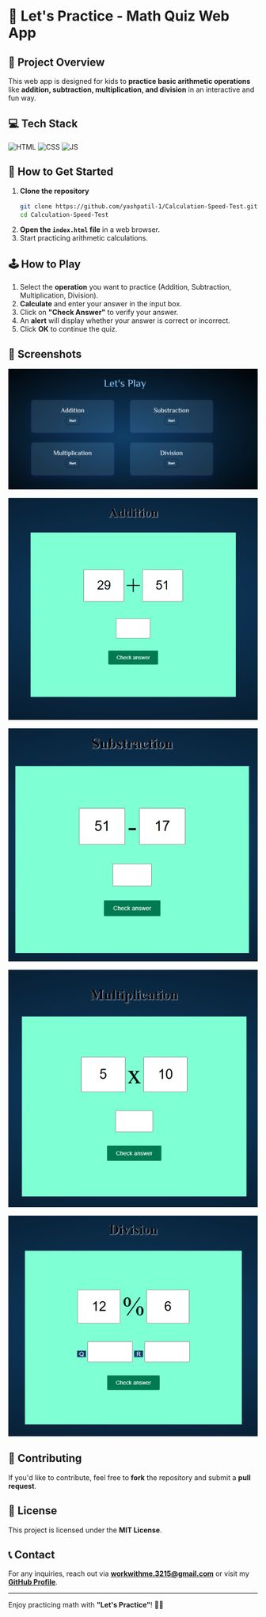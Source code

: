 # 🎯 Let's Practice - Math Quiz Web App

## 📝 Project Overview
This web app is designed for kids to **practice basic arithmetic operations** like **addition, subtraction, multiplication, and division** in an interactive and fun way.

## 💻 Tech Stack

![HTML](https://img.shields.io/badge/html5%20-%23E34F26.svg?&style=for-the-badge&logo=html5&logoColor=white)
![CSS](https://img.shields.io/badge/css3%20-%231572B6.svg?&style=for-the-badge&logo=css3&logoColor=white)
![JS](https://img.shields.io/badge/javascript%20-%23323330.svg?&style=for-the-badge&logo=javascript&logoColor=%23F7DF1E)

## 🚀 How to Get Started

1. **Clone the repository**
   ```bash
   git clone https://github.com/yashpatil-1/Calculation-Speed-Test.git
   cd Calculation-Speed-Test
   ```
2. **Open the `index.html` file** in a web browser.
3. Start practicing arithmetic calculations.

## 🕹️ How to Play
1. Select the **operation** you want to practice (Addition, Subtraction, Multiplication, Division).
2. **Calculate** and enter your answer in the input box.
3. Click on **"Check Answer"** to verify your answer.
4. An **alert** will display whether your answer is correct or incorrect.
5. Click **OK** to continue the quiz.

## 📸 Screenshots
![alt text](image.png)

![alt text](image-1.png)

![alt text](image-2.png)

![alt text](image-3.png)

![alt text](image-4.png)
## 🤝 Contributing
If you'd like to contribute, feel free to **fork** the repository and submit a **pull request**.

## 📜 License
This project is licensed under the **MIT License**.

## 📞 Contact
For any inquiries, reach out via **[workwithme.3215@gmail.com](mailto:workwithme.3215@gmail.com)** or visit my **[GitHub Profile](https://github.com/yashpatil-1)**.

---
Enjoy practicing math with **"Let's Practice"**! 🧮🚀
